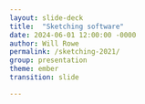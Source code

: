 ```yaml
---
layout: slide-deck
title:  "Sketching software"
date: 2024-06-01 12:00:00 -0000
author: Will Rowe
permalink: /sketching-2021/
group: presentation
theme: ember
transition: slide

---
```


<script type="text/template">

# Sketching software

***

<i>using graphs, sketching and machine learning to tackle big data challenges facing genomics</i>

***

<br/>email: [w.p.m.rowe@gmail.com](mailto:w.p.m.rowe@gmail.com)

----

***

## Talk overview

***

* Background
 - what are the big data challenges facing genomics?
 - what is microbiome analytics?

* Sketching microbiomes
 - histosketching for fast indexing, clustering and ML
 - indexing variation graphs and resistome profiling

* Software and a case study
 - identifying neonatal dysbiosis

----

* Genomic research has a '[big data]()' problem
  - collections of genomic data continue to grow
  - certain questions don't scale
    - finding frequent items
    - counting distinct elements
  - requires large time/compute resources

* Rather than bigger computers, what can we do?
 - reduce the data
 - approximate the data
 - streamline data processing

---

"[Analytics]() is the discovery, interpretation, and communication of meaningful patterns in data; focusing on what will happen next"

<br/>
<div align="right">
<i>Wikipedia<i/>
<div/>

---

"[Data sketching]() produces an approximate answer based on a summary ([sketch]()) of the data. Following its processing, data is dropped and is no longer accessible"

<br/>
<div align="right">
<i>Cormode, G. ACM 2017<i/>
<div/>

---

* [Data sketching]() can enable microbiome analytics
 - can process data streams in small, fixed memory
 - only needs a single pass of the data
 - probabilistic but with error bounds

* Recent sketching tools using MinHash ( e.g. [mash](), [sourmash]()) are great!
 - find similar genomes
 - find what's in your microbiome sample
 - get distances to build quick trees

* There are some drawbacks, especially for microbiome analytics
 - MinHash doesn't include k-mer frequency information during sketching
 - MinHash doesn't account for impact of relative set size

----

"The [histogram sketch]() (or histosketch) data structure maintains a set of fixed size sketches to approximate the overall histogram as it is received from a data stream"

<br/>
<div align="right">
<i>Yang et al. ICDM 2017<i/>
<div/>

---

![](http://image.slidesharecdn.com/trimble-msu-sequences-140505091324-phpapp02/95/all-kmers-are-not-created-equal-recognizing-the-signal-from-the-noise-in-largescale-metagenomes-23-638.jpg?cb=1399281754)

> Trimble, W. - [tinyurl.com/y8823y6v](https://tinyurl.com/y8823y6v)

---

<img src="https://github.com/will-rowe/hulk/raw/master/paper/img/figures/pngs/figure-1.jpg" width="60%">

> Rowe, WPM et al. [Streaming histogram sketching for rapid microbiome analytics. Microbiome 2019](https://doi.org/10.1101/408070)

---

* [Histosketch]() algorithm
  - designed for similarity comparisons of customer activity information
  - implemented here to process streaming k-mer spectra

* Uses [consistent weighted sampling]()
 - keeps track of k-mer frequency information
 - accounts for differences in relative set size

* Several applications
  - sample dissimilarity estimation
  - rapid microbiome catalogue searching
  - classification of microbiome samples in near real-time

---

<img src="https://raw.githubusercontent.com/will-rowe/hulk/master/paper/img/figures/pngs/figure-2.png" width="50%">

* Microbiome samples from different body sites (CAMI project)

* Histosketched 48 samples in [1m30s]()

* Histosketches cluster by body site using Jaccard similarity

---

<img src="https://raw.githubusercontent.com/will-rowe/hulk/master/paper/img/figures/pngs/figure-4.png" width="50%">

* Index the sketches using LSH Forest scheme

* Indexes are updatable

* Index searches predominantly return samples from same body site

---

![]({{site.url}}/_slides/slide-data/melb-2018/iaai19.png)

* Multi-class and binary classification of microbiome samples

* Relevance Vector Machine (RVM), Support Vector Machines (SVM), Random Forests (RF), Naive Bayes (NB)

> Carrieri , AP., Rowe, WPM et al. [A Fast Machine Learning Workflow for Rapid Phenotype Prediction from Whole Shotgun Metagenomes. IAAI 2018]()

----

<img src="https://raw.githubusercontent.com/will-rowe/hulk/master/paper/img/misc/hulk-logo-with-text.png" width="30%">

[H]()istosketching [U]()sing [L]()ittle [K]()mers

> $ conda install hulk || [github.com/will-rowe/hulk](https://github.com/will-rowe/hulk)

---

<img src="https://raw.githubusercontent.com/will-rowe/banner/master/misc/logo/banner-logo-with-text.png" width="40%">

> $ conda install banner || [github.com/will-rowe/banner](https://github.com/will-rowe/banner)

----

* [Resistome profiling]() can be difficult
 - high similarity between reference genes
 - microbiome data can be massive in size
 - existing workflows are complicated

* Existing tools aren't ideal
 - few tools are designed for microbiome samples
 - reference dependent vs. independent
 - slow and/or inaccurate

* Variation graph encoding of sequences
 - use graph traversals to identify variants
 - collapses similar sequences
 - improves speed and accuracy

---

***

### Indexed variation graphs: [indexing]()

***

* A gene database is clustered, then converted to variation graphs

* Graph traversals are windowed and decomposed to k-mer sets

* A [MinHash sketch]() is kept for each window of a graph traversal

![groot-figure-1a]({{site.url}}/_slides/slide-data/iror/figure-1a.png)

> [Rowe, WPM et al. Indexed variation graphs for efficient and accurate resistome profiling. Bioinformatics 2018](https://doi.org/10.1093/bioinformatics/bty387)

---

***

### Indexed variation graphs: [seeding]()

***

* Query reads are quality checked, trimmed and MinHashed

* The read sketch is queried against the index using additional [Locality Sensitive Hashing]()

* Seeds are determined using ranked [Jaccard Similarity]() estimates

![groot-figure-1b]({{site.url}}/_slides/slide-data/iror/figure-1b.png)

---

***

### Indexed variation graphs: [aligning]()

***

* Assumption: majority of reads do not contain novel SNPs or errors

* Hierarchical local alignment
 - exact match > shuffled seed > gapped-end alignment

* Score traversal to classify an alignment

![groot-figure-1c]({{site.url}}/_slides/slide-data/iror/figure-1c.png)

----

<img src="https://raw.githubusercontent.com/will-rowe/groot/master/misc/groot-logo-with-text.png" width="30%">

[G]()raphing [R]()esistance [O]()ut [O]()f me[T]()agenomes

> $ conda install groot || [github.com/will-rowe/groot](https://github.com/will-rowe/groot)

---

![]({{site.url}}/_slides/slide-data/host-microbe-talk-jan2017/fig5-groot.png)

----

[Case study](): designing an analysis workflow for profiling the neonatal microbiome

<br/>
<div align="right">
<i>collaboration with Lindsay Hall (Quadram)<i/>
<div/>

---

* A clinically relevant dataset
  - gut microbiome profiles from a cohort of healthy pre-term neonates
  - from a single hospital

* Profiling the gut microbiota of preterm infants
  - correlating this to health data
  - investigate impact of antibiotics

* Workflow aims
  - quickly identify microbiomes exhibiting dysbiosis
  - identify Antibiotic Resistance Genes (ARGs)
  - determine ARG carriage
  - detect changes in longitudinal samples
  - work on a laptop

---

* Histosketching with [HULK]()
  - clusters the samples

* Classification with [BANNER]()
  - predicts dysbiosis in ~10 seconds / sample

* Gene detection with [GROOT]()
 - ARGs identified in ~30 seconds / sample

* Automate with [DRAX]()
 - reproducible pipeline
 - adds Metacherchant for identifying gene carriage

---

![img]({{site.url}}/_slides/slide-data/iror/tmp.jpg)

* Single blaSHV (blaSHV-11) gene present at day 7 post initial antibiotic treatment

*  Multiple blaSHV variants present at day 18 post initial antibiotic treatment

* Graph bubbles correspond to variant nodes that bring additional extended-spectrum beta-lactamase activity to blaSHV (e.g. blaSHV-40)

----

### [Acknowledgements]()

***

|    STFC     |    IBM Research    |
| :---------: | :----------------: |
| Martyn Winn |   Anna Carrieri    |
|             | Edward Pyzer-Knapp |
|             |                    |

|  Quadram Institute   | Imperial College London |
| :------------------: | :---------------------: |
|     Lindsay Hall     |       Simon Kroll       |
| Cristina Alcon-Giner |        Alex Shaw        |
|    Shabhonam Caim    |      Kathleen Sim       |
|                      |                         |

----

</script>
<section>
    <pre><code data-trim data-noescape>
    </code></pre>
</section>
